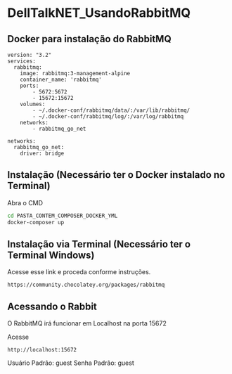 # DellTalkNET_UsandoRabbitMQ

## Docker para instalação do RabbitMQ

```YML
version: "3.2"
services:
  rabbitmq:
    image: rabbitmq:3-management-alpine
    container_name: 'rabbitmq'
    ports:
        - 5672:5672
        - 15672:15672
    volumes:
        - ~/.docker-conf/rabbitmq/data/:/var/lib/rabbitmq/
        - ~/.docker-conf/rabbitmq/log/:/var/log/rabbitmq
    networks:
        - rabbitmq_go_net

networks:
  rabbitmq_go_net:
    driver: bridge
```

## Instalação (Necessário ter o Docker instalado no Terminal)
Abra o CMD 
```bash
cd PASTA_CONTEM_COMPOSER_DOCKER_YML
docker-composer up
```

## Instalação via Terminal (Necessário ter o Terminal Windows)
Acesse esse link e proceda conforme instruções.
```url
https://community.chocolatey.org/packages/rabbitmq
```

## Acessando o Rabbit
O RabbitMQ irá funcionar em Localhost na porta 15672 

Acesse
```URL
http://localhost:15672
```

Usuário Padrão: guest
Senha Padrão: guest
